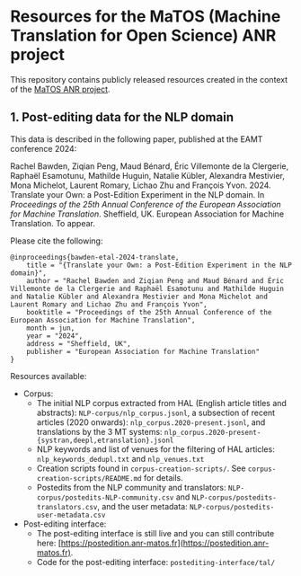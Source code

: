# Resources for the MaTOS (Machine Translation for Open Science) ANR project

This repository contains publicly released resources created in the context of the [MaTOS ANR project](https://anr-matos.github.io).

## 1. Post-editing data for the NLP domain

This data is described in the following paper, published at the EAMT conference 2024: 

Rachel Bawden, Ziqian Peng, Maud Bénard, Éric Villemonte de la Clergerie, Raphaël Esamotunu, Mathilde Huguin, Natalie Kübler, Alexandra Mestivier, Mona Michelot, Laurent Romary, Lichao Zhu and François Yvon. 2024. Translate your Own: a Post-Edition Experiment in the NLP domain. In *Proceedings of the 25th Annual Conference of the European Association for Machine Translation*. Sheffield, UK. European Association for Machine Translation. To appear. 

Please cite the following:
```
@inproceedings{bawden-etal-2024-translate,
    title = "{Translate your Own: a Post-Edition Experiment in the NLP domain}",
    author = "Rachel Bawden and Ziqian Peng and Maud Bénard and Éric Villemonte de la Clergerie and Raphaël Esamotunu and Mathilde Huguin and Natalie Kübler and Alexandra Mestivier and Mona Michelot and Laurent Romary and Lichao Zhu and François Yvon",
    booktitle = "Proceedings of the 25th Annual Conference of the European Association for Machine Translation",
    month = jun,
    year = "2024",
    address = "Sheffield, UK",
    publisher = "European Association for Machine Translation"
}
```

Resources available:
- Corpus:
    - The initial NLP corpus extracted from HAL (English article titles and abstracts): `NLP-corpus/nlp_corpus.jsonl`, a subsection of recent articles (2020 onwards): `nlp_corpus.2020-present.jsonl`, and translations by the 3 MT systems: `nlp_corpus.2020-present-{systran,deepl,etranslation}.jsonl`
    - NLP keywords and list of venues for the filtering of HAL articles: `nlp_keywords_dedupl.txt` and `nlp_venues.txt`
    - Creation scripts found in `corpus-creation-scripts/`. See `corpus-creation-scripts/README.md` for details.
    - Postedits from the NLP community and translators: `NLP-corpus/postedits-NLP-community.csv` and `NLP-corpus/postedits-translators.csv`, and the user metadata: `NLP-corpus/postedits-user-metadata.csv`
- Post-editing interface:
  - The post-editing interface is still live and you can still contribute here: [https://postedition.anr-matos.fr](https://postedition.anr-matos.fr).
  - Code for the post-editing interface: `postediting-interface/tal/`
